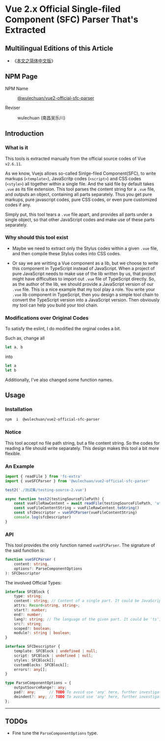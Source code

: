 # Vue 2.x Official Single-filed Component (SFC) Parser That's Extracted

<link rel="stylesheet" href="../../node_modules/@wulechuan/css-stylus-markdown-themes/源代码/发布的源代码/文章排版与配色方案集/层叠样式表/wulechuan-styles-for-html-via-markdown--vscode.default.min.css">

## Multilingual Editions of this Article

- 《[本文之简体中文版](../../ReadMe.md)》




## NPM Page

<dl>
<dt>NPM Name</dt>
<dd>

[@wulechuan/vue2-official-sfc-parser](https://www.npmjs.com/package/@wulechuan/vue2-official-sfc-parser)

</dd>
<dt>Reviser</dt>
<dd><p>wulechuan (南昌吴乐川)</p></dd>
</dl>





## Introduction

### What is it

This tools is extracted manually from the official source codes of Vue `v2.6.11`.

As we know, Vuejs allows so-called Sinlge-filed Component(SFC), to write markups (`<template>`), JavaScritp codes (`<script>`) and CSS codes (`<style>`) all together within a single file. And the said file by default takes `.vue` as its file extension. This tool parses the content string for a `.vue` file, and outputs an object, containing all parts separately. Thus you get pure markups, pure javascript codes, pure CSS codes, or even pure customized codes if any.


Simply put, this tool tears a `.vue` file apart, and provides all parts under a single object, so that other JavaScript codes and make use of these parts separately.


### Why should this tool exist

-   Maybe we need to extract only the Stylus codes within a given `.vue` file, and then compile these Stylus codes into CSS codes.

-   Or say we are writting a Vue component as a lib, but we choose to write this component in TypeScript instead of JavaScript. When a project of pure JavaScript needs to make use of the lib written by us, that project might have difficulties to import out `.vue` file of TypeScript directly. So, as the author of the lib, we should provide a JavaScript version of our `.vue` file. This is a nice example that my tool play a role. You write your `.vue` lib component in TypeScript, then you design a simple tool chain to convert the TypeScript version into a JavaScript version. Then obviously my tool can help you build your tool chain.


### Modifications over Original Codes

To satisfy the eslint, I do modified the orginal codes a bit.

Such as, change all

```ts
let a, b
```

into

```ts
let a
let b
```



Additionally, I've also changed some function names.




## Usage

### Installation

```sh
npm  i  @wulechuan/vue2-official-sfc-parser
```

### Notice

This tool accept no file path string, but a file content string. So the codes for reading a file should write separately. This design makes this tool a bit more flexible.


### An Example

```js
import { readFile } from 'fs-extra'
import { vueSFCParser } from '@wulechuan/vue2-official-sfc-parser'

test2('./测试集/testing-source-2.vue')

async function test2(testingSourceFilePath) {
    const vueFileRawContent = await readFile(testingSourceFilePath, 'utf8')
    const vueFileContentString = vueFileRawContent.toString()
    const sfcDescriptor = vueSFCParser(vueFileContentString)
    console.log(sfcDescriptor)
}
```


### API

This tool provides the only function named `vueSFCParser`. The signature of the said function is:

```ts
function vueSFCParser (
    content: string,
    options?: ParseComponentOptions
): SFCDescriptor
```



The involved Official Types:

```ts
interface SFCBlock {
    type: string;
    content: string; // Content of a single part. It could be JavaScript codes, markup codes, or CSS codes, etc.
    attrs: Record<string, string>;
    start?: number;
    end?: number;
    lang?: string; // The language of the given part. It could be 'ts', 'stylus', etc.
    src?: string;
    scoped?: boolean;
    module?: string | boolean;
}

interface SFCDescriptor {
    template: SFCBlock | undefined | null;
    script: SFCBlock | undefined | null;
    styles: SFCBlock[];
    customBlocks: SFCBlock[];
    errors?: any[];
}

type ParseComponentOptions = {
    outputSourceRange?: any;
    pad?: any;      // TODO To avoid use 'any' here, further investigations are required.
    deindent?: any; // TODO To avoid use 'any' here, further investigations are required.
};
```



---

## TODOs

- Fine tune the `ParseComponentOptions` type.



